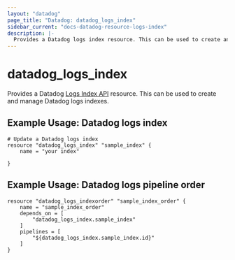 ```yaml
---
layout: "datadog"
page_title: "Datadog: datadog_logs_index"
sidebar_current: "docs-datadog-resource-logs-index"
description: |-
  Provides a Datadog logs index resource. This can be used to create and manage logs indexes.
---
```


# datadog_logs_index

Provides a Datadog [Logs Index API](https://docs.datadoghq.com/api/?lang=python#logs-indexes) resource. This can be used to create and manage Datadog logs indexes.

## Example Usage: Datadog logs index

```hcl
# Update a Datadog logs index
resource "datadog_logs_index" "sample_index" {
    name = "your index"
    
}
```
## Example Usage: Datadog logs pipeline order

```hcl
resource "datadog_logs_indexorder" "sample_index_order" {
    name = "sample_index_order"
    depends_on = [
        "datadog_logs_index.sample_index"
    ]
    pipelines = [
        "${datadog_logs_index.sample_index.id}"
    ]
}
```

